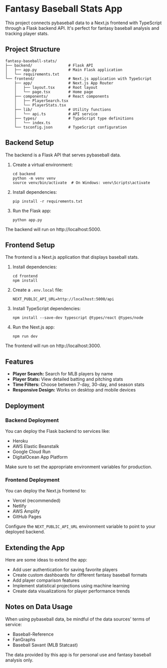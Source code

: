 # Fantasy Baseball Stats App

This project connects pybaseball data to a Next.js frontend with TypeScript through a Flask backend API. It's perfect for fantasy baseball analysis and tracking player stats.

## Project Structure

```
fantasy-baseball-stats/
├── backend/                # Flask API
│   ├── app.py              # Main Flask application
│   └── requirements.txt
└── frontend/               # Next.js application with TypeScript
    ├── app/                # Next.js App Router
    │   ├── layout.tsx      # Root layout
    │   └── page.tsx        # Home page
    ├── components/         # React components
    │   ├── PlayerSearch.tsx
    │   └── PlayerStats.tsx
    ├── lib/                # Utility functions
    │   └── api.ts          # API service
    ├── types/              # TypeScript type definitions
    │   └── index.ts
    └── tsconfig.json       # TypeScript configuration
```

## Backend Setup

The backend is a Flask API that serves pybaseball data.

1. Create a virtual environment:
   ```
   cd backend
   python -m venv venv
   source venv/bin/activate  # On Windows: venv\Scripts\activate
   ```

2. Install dependencies:
   ```
   pip install -r requirements.txt
   ```

3. Run the Flask app:
   ```
   python app.py
   ```

The backend will run on http://localhost:5000.

## Frontend Setup

The frontend is a Next.js application that displays baseball stats.

1. Install dependencies:
   ```
   cd frontend
   npm install
   ```

2. Create a `.env.local` file:
   ```
   NEXT_PUBLIC_API_URL=http://localhost:5000/api
   ```

3. Install TypeScript dependencies:
   ```
   npm install --save-dev typescript @types/react @types/node
   ```

4. Run the Next.js app:
   ```
   npm run dev
   ```

The frontend will run on http://localhost:3000.

## Features

- **Player Search:** Search for MLB players by name
- **Player Stats:** View detailed batting and pitching stats
- **Time Filters:** Choose between 7-day, 30-day, and season stats
- **Responsive Design:** Works on desktop and mobile devices

## Deployment

### Backend Deployment

You can deploy the Flask backend to services like:
- Heroku
- AWS Elastic Beanstalk
- Google Cloud Run
- DigitalOcean App Platform

Make sure to set the appropriate environment variables for production.

### Frontend Deployment

You can deploy the Next.js frontend to:
- Vercel (recommended)
- Netlify
- AWS Amplify
- GitHub Pages

Configure the `NEXT_PUBLIC_API_URL` environment variable to point to your deployed backend.

## Extending the App

Here are some ideas to extend the app:
- Add user authentication for saving favorite players
- Create custom dashboards for different fantasy baseball formats
- Add player comparison features
- Implement statistical projections using machine learning
- Create data visualizations for player performance trends

## Notes on Data Usage

When using pybaseball data, be mindful of the data sources' terms of service:
- Baseball-Reference
- FanGraphs
- Baseball Savant (MLB Statcast)

The data provided by this app is for personal use and fantasy baseball analysis only.